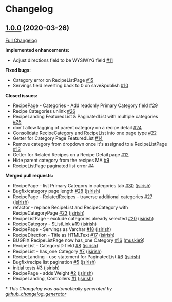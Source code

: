 # Changelog

## [1.0.0](https://github.com/dynamic/silverstripe-recipe-book/tree/1.0.0) (2020-03-26)

[Full Changelog](https://github.com/dynamic/silverstripe-recipe-book/compare/dc05f252551ba4ca092014170b20113ef2b6c09d...1.0.0)

**Implemented enhancements:**

- Adjust directions field to be WYSIWYG field [\#11](https://github.com/dynamic/silverstripe-recipe-book/issues/11)

**Fixed bugs:**

- Category error on RecipeListPage [\#15](https://github.com/dynamic/silverstripe-recipe-book/issues/15)
- Servings field reverting back to 0 on save&publish [\#10](https://github.com/dynamic/silverstripe-recipe-book/issues/10)

**Closed issues:**

- RecipePage - Categories - Add readonly Primary Category field [\#29](https://github.com/dynamic/silverstripe-recipe-book/issues/29)
- Recipe Categories unlink [\#26](https://github.com/dynamic/silverstripe-recipe-book/issues/26)
- RecipeLanding FeaturedList & PaginatedList with multiple categories [\#25](https://github.com/dynamic/silverstripe-recipe-book/issues/25)
- don't allow tagging of parent category on a recipe detail [\#24](https://github.com/dynamic/silverstripe-recipe-book/issues/24)
- Consolidate RecipeCategory and RecipeList into one page type [\#22](https://github.com/dynamic/silverstripe-recipe-book/issues/22)
- Getter for Category Page FeaturedList [\#14](https://github.com/dynamic/silverstripe-recipe-book/issues/14)
- Remove category from dropdown once it's assigned to a RecipeListPage [\#13](https://github.com/dynamic/silverstripe-recipe-book/issues/13)
- Getter for Related Recipes on a Recipe Detail page [\#12](https://github.com/dynamic/silverstripe-recipe-book/issues/12)
- Hide parent category from the recipes MA [\#9](https://github.com/dynamic/silverstripe-recipe-book/issues/9)
- RecipeListPage paginated list error [\#4](https://github.com/dynamic/silverstripe-recipe-book/issues/4)

**Merged pull requests:**

- RecipePage - list Primary Category in categories tab [\#30](https://github.com/dynamic/silverstripe-recipe-book/pull/30) ([jsirish](https://github.com/jsirish))
- Bugfix/category page length [\#28](https://github.com/dynamic/silverstripe-recipe-book/pull/28) ([jsirish](https://github.com/jsirish))
- RecipePage - RelatedRecipes - traverse additional categories [\#27](https://github.com/dynamic/silverstripe-recipe-book/pull/27) ([jsirish](https://github.com/jsirish))
- refactor - replace RecipeList and RecipeCategory with RecipeCategoryPage [\#23](https://github.com/dynamic/silverstripe-recipe-book/pull/23) ([jsirish](https://github.com/jsirish))
- RecipeListPage - exclude categories already selected [\#20](https://github.com/dynamic/silverstripe-recipe-book/pull/20) ([jsirish](https://github.com/jsirish))
- RecipeCategory - $ListLink [\#19](https://github.com/dynamic/silverstripe-recipe-book/pull/19) ([jsirish](https://github.com/jsirish))
- RecipePage - Servings as Varchar [\#18](https://github.com/dynamic/silverstripe-recipe-book/pull/18) ([jsirish](https://github.com/jsirish))
- RecipeDirection - Title as HTMLText [\#17](https://github.com/dynamic/silverstripe-recipe-book/pull/17) ([jsirish](https://github.com/jsirish))
- BUGFIX RecipeListPage now has\_one Category [\#16](https://github.com/dynamic/silverstripe-recipe-book/pull/16) ([muskie9](https://github.com/muskie9))
- RecipeList - CategoryID field [\#8](https://github.com/dynamic/silverstripe-recipe-book/pull/8) ([jsirish](https://github.com/jsirish))
- RecipeList - has\_one Category [\#7](https://github.com/dynamic/silverstripe-recipe-book/pull/7) ([jsirish](https://github.com/jsirish))
- RecipeLanding - use statement for PaginatedList [\#6](https://github.com/dynamic/silverstripe-recipe-book/pull/6) ([jsirish](https://github.com/jsirish))
- Bugfix/recipe list pagination [\#5](https://github.com/dynamic/silverstripe-recipe-book/pull/5) ([jsirish](https://github.com/jsirish))
- initial tests [\#3](https://github.com/dynamic/silverstripe-recipe-book/pull/3) ([jsirish](https://github.com/jsirish))
- RecipePage - adds Weight [\#2](https://github.com/dynamic/silverstripe-recipe-book/pull/2) ([jsirish](https://github.com/jsirish))
- RecipeLanding, Controllers [\#1](https://github.com/dynamic/silverstripe-recipe-book/pull/1) ([jsirish](https://github.com/jsirish))



\* *This Changelog was automatically generated by [github_changelog_generator](https://github.com/github-changelog-generator/github-changelog-generator)*
